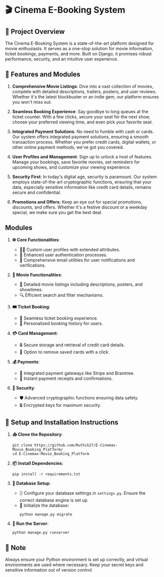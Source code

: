 
# 🎬 Cinema E-Booking System

## 🌟 Project Overview

The Cinema E-Booking System is a state-of-the-art platform designed for movie enthusiasts. It serves as a one-stop solution for movie information, ticket bookings, payments, and more. Built on Django, it promises robust performance, security, and an intuitive user experience.

## 🚀 Features and Modules

1. **Comprehensive Movie Listings**: Dive into a vast collection of movies, complete with detailed descriptions, trailers, posters, and user reviews. Whether it's the latest blockbuster or an indie gem, our platform ensures you won't miss out.

2. **Seamless Booking Experience**: Say goodbye to long queues at the ticket counter. With a few clicks, secure your seat for the next show, choose your preferred viewing time, and even pick your favorite seat.

3. **Integrated Payment Solutions**: No need to fumble with cash or cards. Our system offers integrated payment solutions, ensuring a smooth transaction process. Whether you prefer credit cards, digital wallets, or other online payment methods, we've got you covered.

4. **User Profiles and Management**: Sign up to unlock a host of features. Manage your bookings, save favorite movies, set reminders for upcoming shows, and customize your viewing experience.

5. **Security First**: In today's digital age, security is paramount. Our system employs state-of-the-art cryptographic functions, ensuring that your data, especially sensitive information like credit card details, remains secure and confidential.

6. **Promotions and Offers**: Keep an eye out for special promotions, discounts, and offers. Whether it's a festive discount or a weekday special, we make sure you get the best deal.

## Modules

1. **🌐 Core Functionalities**:
   - 🙋‍♂️ Custom user profiles with extended attributes.
   - 🔑 Enhanced user authentication processes.
   - 📧 Comprehensive email utilities for user notifications and verifications.

2. **🎥 Movie Functionalities**:
   - 📜 Detailed movie listings including descriptions, posters, and showtimes.
   - 🔍 Efficient search and filter mechanisms.

3. **🎟 Ticket Booking**:
   - 🛒 Seamless ticket booking experience.
   - 📔 Personalized booking history for users.

4. **💳 Card Management**:
   - 🔒 Secure storage and retrieval of credit card details.
   - 🚫 Option to remove saved cards with a click.

5. **💰 Payments**:
   - 💼 Integrated payment gateways like Stripe and Braintree.
   - 🧾 Instant payment receipts and confirmations.

6. **🔐 Security**:
   - 🛡 Advanced cryptographic functions ensuring data safety.
   - 🔒 Encrypted keys for maximum security.

## 🔧 Setup and Installation Instructions

1. **📥 Clone the Repository**:
   ```
   git clone https://github.com/Ruthik27/E-Cinemax-Movie_Booking_Platform/
   cd E-Cinemax-Movie_Booking_Platform
   ```

2. **📦 Install Dependencies**:
   ```
   pip install -r requirements.txt
   ```

3. **🔧 Database Setup**:
   - 🗄 Configure your database settings in `settings.py`. Ensure the correct database engine is set up.
   - 🚀 Initialize the database:
     ```
     python manage.py migrate
     ```

4. **🚀 Run the Server**:
   ```
   python manage.py runserver
   ```

## 📝 Note

Always ensure your Python environment is set up correctly, and virtual environments are used where necessary. Keep your secret keys and sensitive information out of version control.
